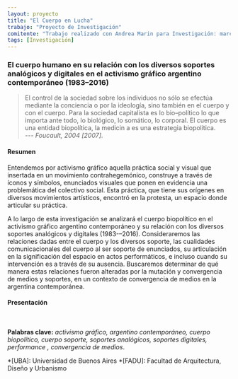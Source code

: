 ```yaml
---
layout: proyecto
title: "El Cuerpo en Lucha"
trabajo: "Proyecto de Investigación"
comitente: "Trabajo realizado con Andrea Marin para Investigación: marcos, conceptos y herramientas, [Cátedra Caivano](https://materiainvestigacion.wordpress.com), FADU--UBA."
tags: [Investigación]
---
```


### El cuerpo humano en su relación con los diversos soportes analógicos y digitales en el activismo gráfico argentino contemporáneo (1983–2016)

> El control de la sociedad sobre los individuos no sólo se efectúa mediante la conciencia o por la ideología, sino también en el cuerpo y con el cuerpo. Para la sociedad capitalista es lo bio–político lo que importa ante todo, lo biológico, lo somático, lo corporal. El cuerpo es una entidad biopolítica, la medicin a es una estrategia biopolítica.  
> --- <cite>Foucault, 2004 [2007]</cite>.

#### Resumen

Entendemos por activismo gráfico aquella práctica social y visual que insertada en un movimiento contrahegemónico, construye a través de íconos y símbolos, enunciados visuales que ponen en evidencia una problemática del colectivo social. Esta práctica, que tiene sus orígenes en diversos movimientos artísticos, encontró en la protesta, un espacio donde articular su práctica.  

A lo largo de esta investigación se analizará el cuerpo biopolítico en el activismo gráfico argentino contemporáneo y su relación con los diversos soportes analógicos y digitales (1983-–2016). Consideraremos las relaciones dadas entre el cuerpo y los diversos soporte, las cualidades comunicacionales del cuerpo al ser soporte de enunciados, su articulación en la significación del espacio en actos performáticos, e incluso cuando su intervención es a través de su ausencia. Buscaremos determinar de qué manera estas relaciones fueron alteradas por la mutación y convergencia de medios y soportes, en un contexto de convergencia de medios en la argentina contemporánea.

#### Presentación

<div class="fotorama" data-fit="cover">
	<img src="{{ site.baseurl }}/img/2016_inv-01.jpg" alt="" />
	<img src="{{ site.baseurl }}/img/2016_inv-02.jpg" alt="" />
	<img src="{{ site.baseurl }}/img/2016_inv-03.jpg" alt="" />
	<img src="{{ site.baseurl }}/img/2016_inv-04.jpg" alt="" />
	<img src="{{ site.baseurl }}/img/2016_inv-05.jpg" alt="" />
	<img src="{{ site.baseurl }}/img/2016_inv-08.jpg" alt="" />
	<img src="{{ site.baseurl }}/img/2016_inv-10.jpg" alt="" />
	<img src="{{ site.baseurl }}/img/2016_inv-11.jpg" alt="" />
	<img src="{{ site.baseurl }}/img/2016_inv-12.jpg" alt="" />
	<img src="{{ site.baseurl }}/img/2016_inv-13.jpg" alt="" />
	<img src="{{ site.baseurl }}/img/2016_inv-14.jpg" alt="" />
	<img src="{{ site.baseurl }}/img/2016_inv-15.jpg" alt="" />
	<img src="{{ site.baseurl }}/img/2016_inv-16.jpg" alt="" />
</div>

**Palabras clave:** *activismo gráfico, argentino contemporáneo, cuerpo biopolítico, cuerpo soporte, soportes analógicos, soportes digitales, performance , convergencia de medios*.

*[UBA]: Universidad de Buenos Aires
*[FADU]: Facultad de Arquitectura, Diseño y Urbanismo

